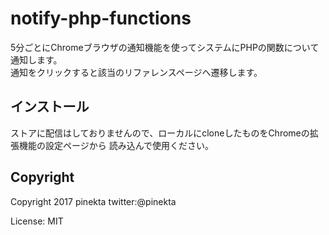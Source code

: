 # notify-php-functions

5分ごとにChromeブラウザの通知機能を使ってシステムにPHPの関数について通知します。  
通知をクリックすると該当のリファレンスページへ遷移します。

## インストール

ストアに配信はしておりませんので、ローカルにcloneしたものをChromeの拡張機能の設定ページから
読み込んで使用ください。

## Copyright

Copyright 2017 pinekta twitter:@pinekta

License: MIT
